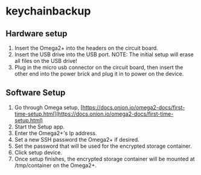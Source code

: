
# keychainbackup

## Hardware setup
 1. Insert the Omega2+ into the headers on the circuit board.
 2. Insert the USB drive into the USB port. NOTE: The initial setup will erase all files on the USB drive!
 3. Plug in the micro usb connector on the circuit board, then insert the other end into the power brick and plug it in to power on the device.

## Software Setup

 1. Go through Omega setup, [https://docs.onion.io/omega2-docs/first-time-setup.html](https://docs.onion.io/omega2-docs/first-time-setup.html)
 2. Start the Setup app.
 3. Enter the Omega2+'s Ip address.
 4. Set a new SSH password the Omega2+ if desired.
 5. Set the password that will be used for the encrypted storage container.
 6. Click setup device.
 7. Once setup finishes, the encrypted storage container will be mounted at /tmp/container on the Omega2+.
